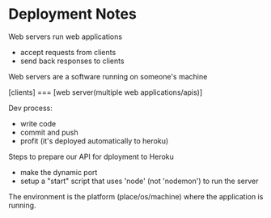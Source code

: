 # Deployment Notes

Web servers run web applications
- accept requests from clients
- send back responses to clients

Web servers are a software running on someone's machine

[clients] === [web server(multiple web applications/apis)]

Dev process:
- write code
- commit and push
- profit (it's deployed automatically to heroku)

Steps to prepare our API for dployment to Heroku
- make the dynamic port
- setup a "start" script that uses 'node' (not 'nodemon') to run the server

The environment is the platform (place/os/machine) where the application is running.